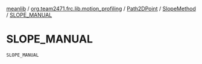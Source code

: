 [meanlib](../../../index.md) / [org.team2471.frc.lib.motion_profiling](../../index.md) / [Path2DPoint](../index.md) / [SlopeMethod](index.md) / [SLOPE_MANUAL](./-s-l-o-p-e_-m-a-n-u-a-l.md)

# SLOPE_MANUAL

`SLOPE_MANUAL`
